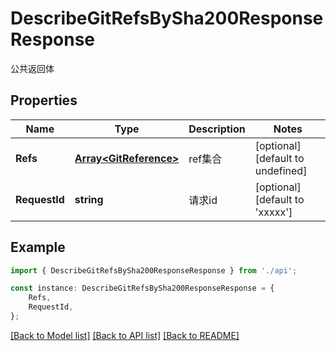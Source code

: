 # DescribeGitRefsBySha200ResponseResponse

公共返回体

## Properties

Name | Type | Description | Notes
------------ | ------------- | ------------- | -------------
**Refs** | [**Array&lt;GitReference&gt;**](GitReference.md) | ref集合 | [optional] [default to undefined]
**RequestId** | **string** | 请求id | [optional] [default to 'xxxxx']

## Example

```typescript
import { DescribeGitRefsBySha200ResponseResponse } from './api';

const instance: DescribeGitRefsBySha200ResponseResponse = {
    Refs,
    RequestId,
};
```

[[Back to Model list]](../README.md#documentation-for-models) [[Back to API list]](../README.md#documentation-for-api-endpoints) [[Back to README]](../README.md)
